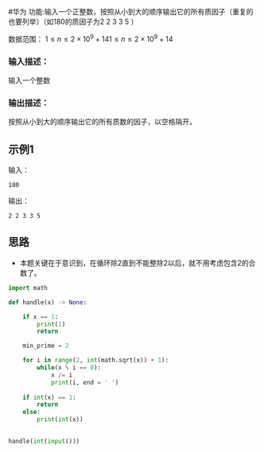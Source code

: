 #华为 
功能:输入一个正整数，按照从小到大的顺序输出它的所有质因子（重复的也要列举）（如180的质因子为2 2 3 3 5 ）

  

数据范围： $1≤n≤2×10^9+14 1≤n≤2×10^9+14$

### 输入描述：

输入一个整数

### 输出描述：

按照从小到大的顺序输出它的所有质数的因子，以空格隔开。

## 示例1

输入：
```
180
```
输出：
```
2 2 3 3 5
```

## 思路
- 本题关键在于意识到，在循环除2直到不能整除2以后，就不用考虑包含2的合数了。
```python
import math

def handle(x) -> None:

    if x == 1: 
        print(1)
        return

    min_prime = 2

    for i in range(2, int(math.sqrt(x)) + 1):
        while(x % i == 0):
            x /= i
            print(i, end = ' ')
    
    if int(x) == 1: 
        return
    else:
        print(int(x))
            

handle(int(input()))
```